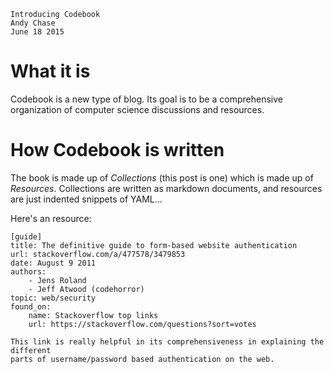	Introducing Codebook
	Andy Chase
	June 18 2015

# What it is

Codebook is a new type of blog. Its goal is to be a comprehensive organization of computer science discussions and resources.

# How Codebook is written

The book is made up of *Collections* (this post is one) which is made up of *Resources*. Collections are written as markdown documents, and resources are just indented snippets of YAML...

Here's an resource:

    [guide]
    title: The definitive guide to form-based website authentication
    url: stackoverflow.com/a/477578/3479853
    date: August 9 2011
    authors:
    	- Jens Roland
    	- Jeff Atwood (codehorror)
    topic: web/security
    found_on: 
        name: Stackoverflow top links 
        url: https://stackoverflow.com/questions?sort=votes

    This link is really helpful in its comprehensiveness in explaining the different
    parts of username/password based authentication on the web.
